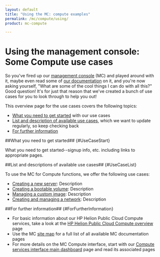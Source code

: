 ```yaml
---
layout: default
title: "Using the MC: compute examples"
permalink: /mc/compute/using/
product: mc-compute

---
```

<!--PUBLISHED-->
# Using the management console: Some Compute use cases

So you've fired up our [management console](https://console.hpcloud.com) (MC) and played around with it, maybe even read some of [our documentation](/mc) on it, and you're now asking yourself, "What are some of the cool things I can do with all this?"  Good question!  It's for just that reason that we've created a bunch of use cases for you to look through to help you out!

This overview page for the use cases covers the following topics:

* [What you need to get started](#UseCaseStart) with our use cases
* [List and description of available use cases](#UseCaseList), which we want to update regularly, so keep checking back
* [For further information](#ForFurtherInformation)

##What you need to get started## {#UseCaseStart}

What you need to get started--signup info, etc. including links to appropriate pages.


##List and descriptions of available use cases## {#UseCaseList}

To use the MC for Compute functions, we offer the following use cases:

* [Creating a new server](): Description
* [Creating a bootable volume](): Description
* [Managing a custom image](): Description
* [Creating and managing a network](): Description


##For further information## {#ForFurtherInformation}

* For basic information about our HP Helion Public Cloud Compute services, take a look at the [HP Helion Public Cloud Compute overview](/compute/) page
* Use the MC [site map](/mc/sitemap) for a full list of all available MC documentation pages
* For more details on the MC Compute interface, start with our [Compute services interface main dashboard](/mc/compute/) page and read its associated pages

